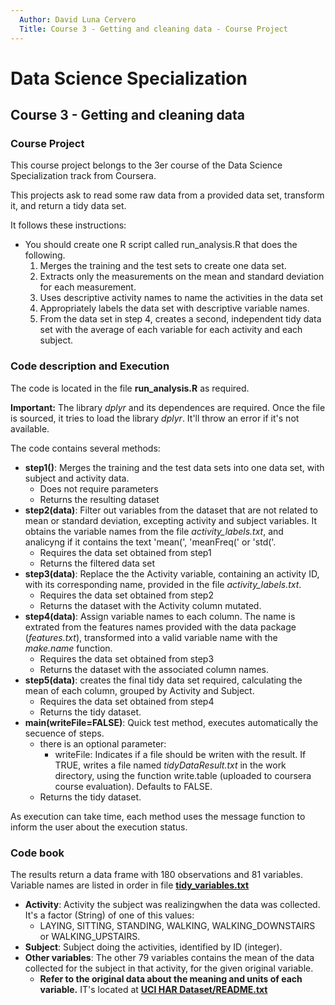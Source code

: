 ```yaml
---
  Author: David Luna Cervero
  Title: Course 3 - Getting and cleaning data - Course Project
---
```

# Data Science Specialization
## Course 3 - Getting and cleaning data
### Course Project

This course project belongs to the 3er course of the Data Science Specialization track from Coursera.

This projects ask to read some raw data from a provided data set, transform it, and return a tidy data set.

It follows these instructions:

* You should create one R script called run_analysis.R that does the following.
    1. Merges the training and the test sets to create one data set.
    2. Extracts only the measurements on the mean and standard deviation for each measurement. 
    3. Uses descriptive activity names to name the activities in the data set
    4. Appropriately labels the data set with descriptive variable names. 
    5. From the data set in step 4, creates a second, independent tidy data set with the average of each variable for each activity and each subject.

### Code description and Execution
The code is located in the file **run_analysis.R** as required.

**Important:** The library *dplyr* and its dependences are required. Once the file is sourced, it tries to load the library *dplyr*. It'll throw an error if it's not available.

The code contains several methods:

* **step1()**: Merges the training and the test data sets into one data set, with subject and activity data.
    + Does not require parameters
    + Returns the resulting dataset
* **step2(data)**: Filter out variables from the dataset that are not related to mean or standard deviation, excepting activity and subject variables. It obtains the variable names from the file *activity_labels.txt*, and analicyng if it contains the text 'mean(', 'meanFreq(' or 'std('.
    + Requires the data set obtained from step1
    + Returns the filtered data set
* **step3(data)**: Replace the the Activity variable, containing an activity ID, with its corresponding name, provided in the file *activity_labels.txt*. 
    + Requires the data set obtained from step2
    + Returns the dataset with the Activity column mutated.
* **step4(data)**: Assign variable names to each column. The name is extrated from the features names provided with the data package (*features.txt*), transformed into a valid variable name with the *make.name* function.
    + Requires the data set obtained from step3
    + Returns the dataset with the associated column names.
* **step5(data)**: creates the final tidy data set required, calculating the mean of each column, grouped by Activity and Subject.
    + Requires the data set obtained from step4
    + Returns the tidy dataset.
* **main(writeFile=FALSE)**: Quick test method, executes automatically the secuence of steps.
    + there is an optional parameter:
        + writeFile: Indicates if a file should be writen with the result. If TRUE, writes a file named *tidyDataResult.txt* in the work directory, using the function write.table (uploaded to coursera course evaluation). Defaults to FALSE.
    + Returns the tidy dataset.

As execution can take time, each method uses the message function to inform the user about the execution status.

### Code book

The results return a data frame with 180 observations and 81 variables. Variable names are listed in order in file **[tidy_variables.txt](./tidy_variables.txt)**

* **Activity**: Activity the subject was realizingwhen the data was collected. It's a factor (String) of one of this values:     
    + LAYING, SITTING, STANDING, WALKING, WALKING_DOWNSTAIRS or WALKING_UPSTAIRS.
* **Subject**: Subject doing the activities, identified by ID (integer).
* **Other variables**: The other 79 variables contains the mean of the data collected for the subject in that activity, for the given original variable.
    + **Refer to the original data about the meaning and units of each variable.** IT's located at **[UCI HAR Dataset/README.txt](./UCI%20HAR%20Dataset/README.txt)**

